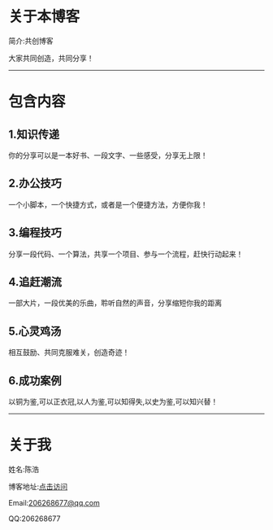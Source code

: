 # 关于本博客

简介:共创博客

大家共同创造，共同分享！

- - - - --

# 包含内容

## 1.知识传递

你的分享可以是一本好书、一段文字、一些感受，分享无上限！

## 2.办公技巧

一个小脚本，一个快捷方式，或者是一个便捷方法，方便你我！

## 3.编程技巧

分享一段代码、一个算法，共享一个项目、参与一个流程，赶快行动起来！

## 4.追赶潮流

一部大片，一段优美的乐曲，聆听自然的声音，分享缩短你我的距离

## 5.心灵鸡汤

相互鼓励、共同克服难关，创造奇迹！

## 6.成功案例

以铜为鉴,可以正衣冠,以人为鉴,可以知得失,以史为鉴,可以知兴替！

- - - - --

# 关于我

姓名:陈浩

博客地址:[点击访问](https://ewail.github.io/)

Email:206268677@qq.com

QQ:206268677
